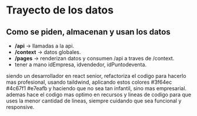 # Trayecto de los datos

## Como se piden, almacenan y usan los datos

+ **/api** -> llamadas a la api.
+ **/context** -> datos globales.
+ **/pages** -> renderizan datos y consumen /api a traves de /context.
+ tener a mano idEmpresa, idvendedor, idPuntodeventa.  


siendo un desarrollador en react senior, refactoriza el codigo
para hacerlo mas profesional, usando taildwind, aplicando estos colores #3f64ec
#4c67f1
#e7eafb y haciendo que no sea tan infantil, sino mas empresarial. ademas hace el codigo mas optimo en recursos y lineas de codigo para que uses la menor cantidad de lineas, siempre cuidando que sea funcional y responsive.